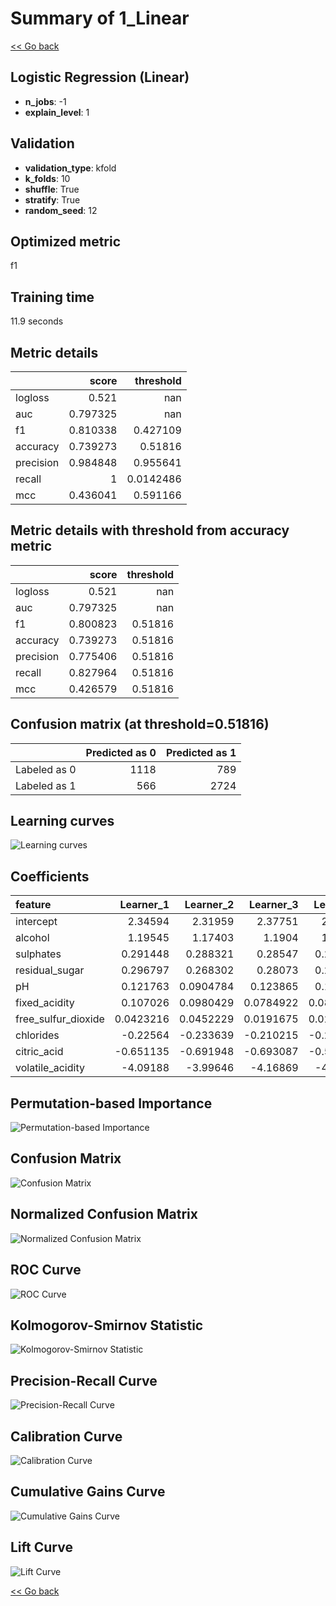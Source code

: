 # Summary of 1_Linear

[<< Go back](../README.md)


## Logistic Regression (Linear)
- **n_jobs**: -1
- **explain_level**: 1

## Validation
 - **validation_type**: kfold
 - **k_folds**: 10
 - **shuffle**: True
 - **stratify**: True
 - **random_seed**: 12

## Optimized metric
f1

## Training time

11.9 seconds

## Metric details
|           |    score |   threshold |
|:----------|---------:|------------:|
| logloss   | 0.521    | nan         |
| auc       | 0.797325 | nan         |
| f1        | 0.810338 |   0.427109  |
| accuracy  | 0.739273 |   0.51816   |
| precision | 0.984848 |   0.955641  |
| recall    | 1        |   0.0142486 |
| mcc       | 0.436041 |   0.591166  |


## Metric details with threshold from accuracy metric
|           |    score |   threshold |
|:----------|---------:|------------:|
| logloss   | 0.521    |   nan       |
| auc       | 0.797325 |   nan       |
| f1        | 0.800823 |     0.51816 |
| accuracy  | 0.739273 |     0.51816 |
| precision | 0.775406 |     0.51816 |
| recall    | 0.827964 |     0.51816 |
| mcc       | 0.426579 |     0.51816 |


## Confusion matrix (at threshold=0.51816)
|              |   Predicted as 0 |   Predicted as 1 |
|:-------------|-----------------:|-----------------:|
| Labeled as 0 |             1118 |              789 |
| Labeled as 1 |              566 |             2724 |

## Learning curves
![Learning curves](learning_curves.png)

## Coefficients
| feature             |   Learner_1 |   Learner_2 |   Learner_3 |   Learner_4 |   Learner_5 |   Learner_6 |   Learner_7 |   Learner_8 |   Learner_9 |   Learner_10 |
|:--------------------|------------:|------------:|------------:|------------:|------------:|------------:|------------:|------------:|------------:|-------------:|
| intercept           |   2.34594   |   2.31959   |   2.37751   |   2.30354   |   2.22938   |   2.39099   |   2.39186   |   2.33249   |   2.31875   |    2.33625   |
| alcohol             |   1.19545   |   1.17403   |   1.1904    |   1.17024   |   1.17749   |   1.18498   |   1.19599   |   1.17172   |   1.1952    |    1.19872   |
| sulphates           |   0.291448  |   0.288321  |   0.28547   |   0.267917  |   0.268656  |   0.314646  |   0.281864  |   0.298304  |   0.300333  |    0.294064  |
| residual_sugar      |   0.296797  |   0.268302  |   0.28073   |   0.270056  |   0.261001  |   0.28376   |   0.289121  |   0.26468   |   0.25447   |    0.282428  |
| pH                  |   0.121763  |   0.0904784 |   0.123865  |   0.101903  |   0.080484  |   0.116623  |   0.113338  |   0.101674  |   0.0797324 |    0.103295  |
| fixed_acidity       |   0.107026  |   0.0980429 |   0.0784922 |   0.0860179 |   0.0846581 |   0.099044  |   0.0635481 |   0.0575726 |   0.0851977 |    0.0597654 |
| free_sulfur_dioxide |   0.0423216 |   0.0452229 |   0.0191675 |   0.0233772 |   0.0380944 |   0.0657183 |   0.0310435 |   0.0165201 |   0.0378672 |    0.0165021 |
| chlorides           |  -0.22564   |  -0.233639  |  -0.210215  |  -0.267892  |  -0.160918  |  -0.339442  |  -0.357379  |  -0.294331  |  -0.20122   |   -0.215364  |
| citric_acid         |  -0.651135  |  -0.691948  |  -0.693087  |  -0.559677  |  -0.538689  |  -0.737502  |  -0.578437  |  -0.623173  |  -0.624325  |   -0.571116  |
| volatile_acidity    |  -4.09188   |  -3.99646   |  -4.16869   |  -4.08964   |  -3.88      |  -4.13686   |  -4.29162   |  -4.10901   |  -4.05202   |   -4.13249   |


## Permutation-based Importance
![Permutation-based Importance](permutation_importance.png)
## Confusion Matrix

![Confusion Matrix](confusion_matrix.png)


## Normalized Confusion Matrix

![Normalized Confusion Matrix](confusion_matrix_normalized.png)


## ROC Curve

![ROC Curve](roc_curve.png)


## Kolmogorov-Smirnov Statistic

![Kolmogorov-Smirnov Statistic](ks_statistic.png)


## Precision-Recall Curve

![Precision-Recall Curve](precision_recall_curve.png)


## Calibration Curve

![Calibration Curve](calibration_curve_curve.png)


## Cumulative Gains Curve

![Cumulative Gains Curve](cumulative_gains_curve.png)


## Lift Curve

![Lift Curve](lift_curve.png)



[<< Go back](../README.md)
